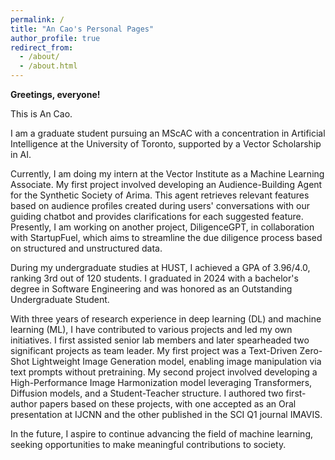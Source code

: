 ```yaml
---
permalink: /
title: "An Cao's Personal Pages"
author_profile: true
redirect_from: 
  - /about/
  - /about.html
---
```


**Greetings, everyone!**

This is An Cao. 

I am a graduate student pursuing an MScAC with a concentration in Artificial Intelligence at the University of Toronto, supported by a Vector Scholarship in AI.

Currently, I am doing my intern at the Vector Institute as a Machine Learning Associate. My first project involved developing an Audience-Building Agent for the Synthetic Society of Arima. This agent retrieves relevant features based on audience profiles created during users' conversations with our guiding chatbot and provides clarifications for each suggested feature. Presently, I am working on another project, DiligenceGPT, in collaboration with StartupFuel, which aims to streamline the due diligence process based on structured and unstructured data.

During my undergraduate studies at HUST, I achieved a GPA of 3.96/4.0, ranking 3rd out of 120 students. I graduated in 2024 with a bachelor's degree in Software Engineering and was honored as an Outstanding Undergraduate Student.

With three years of research experience in deep learning (DL) and machine learning (ML), I have contributed to various projects and led my own initiatives. I first assisted senior lab members and later spearheaded two significant projects as team leader. My first project was a Text-Driven Zero-Shot Lightweight Image Generation model, enabling image manipulation via text prompts without pretraining. My second project involved developing a High-Performance Image Harmonization model leveraging Transformers, Diffusion models, and a Student-Teacher structure. I authored two first-author papers based on these projects, with one accepted as an Oral presentation at IJCNN and the other published in the SCI Q1 journal IMAVIS.

In the future, I aspire to continue advancing the field of machine learning, seeking opportunities to make meaningful contributions to society.

